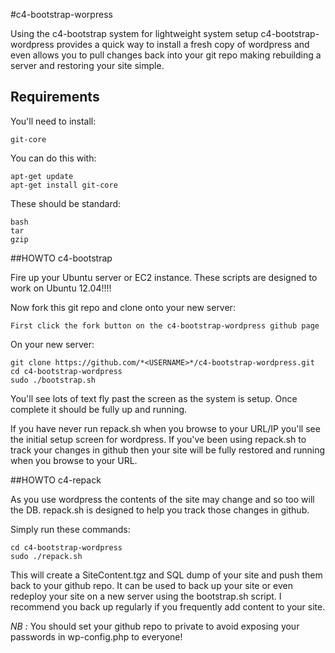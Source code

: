 #c4-bootstrap-worpress

Using the c4-bootstrap system for lightweight system setup c4-bootstrap-wordpress provides a quick way to install a fresh copy of wordpress and even allows you to pull changes back into your git repo making rebuilding a server and restoring your site simple.

## Requirements

You'll need to install:

    git-core

You can do this with:

    apt-get update
    apt-get install git-core

These should be standard:

    bash
    tar
    gzip

##HOWTO c4-bootstrap

Fire up your Ubuntu server or EC2 instance. These scripts are designed to work on Ubuntu 12.04!!!!

Now fork this git repo and clone onto your new server:

    First click the fork button on the c4-bootstrap-wordpress github page

On your new server:

    git clone https://github.com/*<USERNAME>*/c4-bootstrap-wordpress.git
    cd c4-bootstrap-wordpress
    sudo ./bootstrap.sh

You'll see lots of text fly past the screen as the system is setup. Once complete it should be fully up and running.

If you have never run repack.sh when you browse to your URL/IP you'll see the initial setup screen for wordpress. If you've been using repack.sh to track your changes in github then your site will be fully restored and running when you browse to your URL.

##HOWTO c4-repack

As you use wordpress the contents of the site may change and so too will the DB. repack.sh is designed to help you track those changes in github.

Simply run these commands:

    cd c4-bootstrap-wordpress
    sudo ./repack.sh

This will create a SiteContent.tgz and SQL dump of your site and push them back to your github repo. It can be used to back up your site or even redeploy your site on a new server using the bootstrap.sh script. I recommend you back up regularly if you frequently add content to your site.

_*NB :*_ You should set your github repo to private to avoid exposing your passwords in wp-config.php to everyone!

